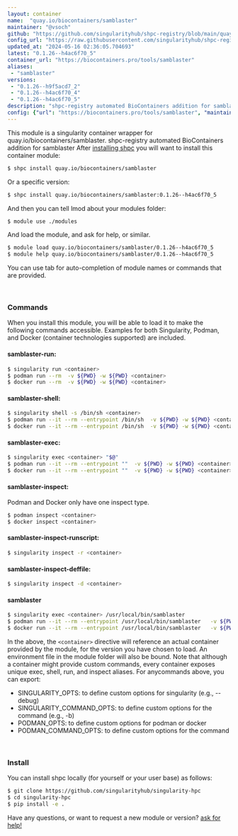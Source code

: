 ```yaml
---
layout: container
name:  "quay.io/biocontainers/samblaster"
maintainer: "@vsoch"
github: "https://github.com/singularityhub/shpc-registry/blob/main/quay.io/biocontainers/samblaster/container.yaml"
config_url: "https://raw.githubusercontent.com/singularityhub/shpc-registry/main/quay.io/biocontainers/samblaster/container.yaml"
updated_at: "2024-05-16 02:36:05.704693"
latest: "0.1.26--h4ac6f70_5"
container_url: "https://biocontainers.pro/tools/samblaster"
aliases:
 - "samblaster"
versions:
 - "0.1.26--h9f5acd7_2"
 - "0.1.26--h4ac6f70_4"
 - "0.1.26--h4ac6f70_5"
description: "shpc-registry automated BioContainers addition for samblaster"
config: {"url": "https://biocontainers.pro/tools/samblaster", "maintainer": "@vsoch", "description": "shpc-registry automated BioContainers addition for samblaster", "latest": {"0.1.26--h4ac6f70_5": "sha256:209eefe935ab2fb15ccaec252f1f78677cf9fd92905b91e632e4895692aa56b0"}, "tags": {"0.1.26--h9f5acd7_2": "sha256:60c9465e285cc975c65de5629e38979a1284e7fb9a9095d24a7ba33e365c2075", "0.1.26--h4ac6f70_4": "sha256:dc65616f9d96c1c42c706d818f7c6fd3880e8aeae0d824be8966c37ce992db3c", "0.1.26--h4ac6f70_5": "sha256:209eefe935ab2fb15ccaec252f1f78677cf9fd92905b91e632e4895692aa56b0"}, "docker": "quay.io/biocontainers/samblaster", "aliases": {"samblaster": "/usr/local/bin/samblaster"}}
---
```


This module is a singularity container wrapper for quay.io/biocontainers/samblaster.
shpc-registry automated BioContainers addition for samblaster
After [installing shpc](#install) you will want to install this container module:


```bash
$ shpc install quay.io/biocontainers/samblaster
```

Or a specific version:

```bash
$ shpc install quay.io/biocontainers/samblaster:0.1.26--h4ac6f70_5
```

And then you can tell lmod about your modules folder:

```bash
$ module use ./modules
```

And load the module, and ask for help, or similar.

```bash
$ module load quay.io/biocontainers/samblaster/0.1.26--h4ac6f70_5
$ module help quay.io/biocontainers/samblaster/0.1.26--h4ac6f70_5
```

You can use tab for auto-completion of module names or commands that are provided.

<br>

### Commands

When you install this module, you will be able to load it to make the following commands accessible.
Examples for both Singularity, Podman, and Docker (container technologies supported) are included.

#### samblaster-run:

```bash
$ singularity run <container>
$ podman run --rm  -v ${PWD} -w ${PWD} <container>
$ docker run --rm  -v ${PWD} -w ${PWD} <container>
```

#### samblaster-shell:

```bash
$ singularity shell -s /bin/sh <container>
$ podman run --it --rm --entrypoint /bin/sh  -v ${PWD} -w ${PWD} <container>
$ docker run --it --rm --entrypoint /bin/sh  -v ${PWD} -w ${PWD} <container>
```

#### samblaster-exec:

```bash
$ singularity exec <container> "$@"
$ podman run --it --rm --entrypoint ""  -v ${PWD} -w ${PWD} <container> "$@"
$ docker run --it --rm --entrypoint ""  -v ${PWD} -w ${PWD} <container> "$@"
```

#### samblaster-inspect:

Podman and Docker only have one inspect type.

```bash
$ podman inspect <container>
$ docker inspect <container>
```

#### samblaster-inspect-runscript:

```bash
$ singularity inspect -r <container>
```

#### samblaster-inspect-deffile:

```bash
$ singularity inspect -d <container>
```


#### samblaster

```bash
$ singularity exec <container> /usr/local/bin/samblaster
$ podman run --it --rm --entrypoint /usr/local/bin/samblaster   -v ${PWD} -w ${PWD} <container> -c " $@"
$ docker run --it --rm --entrypoint /usr/local/bin/samblaster   -v ${PWD} -w ${PWD} <container> -c " $@"
```



In the above, the `<container>` directive will reference an actual container provided
by the module, for the version you have chosen to load. An environment file in the
module folder will also be bound. Note that although a container
might provide custom commands, every container exposes unique exec, shell, run, and
inspect aliases. For anycommands above, you can export:

 - SINGULARITY_OPTS: to define custom options for singularity (e.g., --debug)
 - SINGULARITY_COMMAND_OPTS: to define custom options for the command (e.g., -b)
 - PODMAN_OPTS: to define custom options for podman or docker
 - PODMAN_COMMAND_OPTS: to define custom options for the command

<br>

### Install

You can install shpc locally (for yourself or your user base) as follows:

```bash
$ git clone https://github.com/singularityhub/singularity-hpc
$ cd singularity-hpc
$ pip install -e .
```

Have any questions, or want to request a new module or version? [ask for help!](https://github.com/singularityhub/singularity-hpc/issues)
